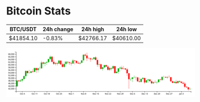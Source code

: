 # Bitcoin Stats

BTC/USDT|24h change|24h high|24h low|
|---|---|---|---|
|$41854.10|-0.83%|$42766.17|$40610.00|

<img src="./chart.svg">
